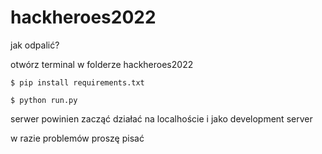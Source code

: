 # hackheroes2022

jak odpalić?

otwórz terminal w folderze hackheroes2022

`$ pip install requirements.txt`

`$ python run.py`

serwer powinien zacząć działać na localhoście i jako development server 

w razie problemów proszę pisać
